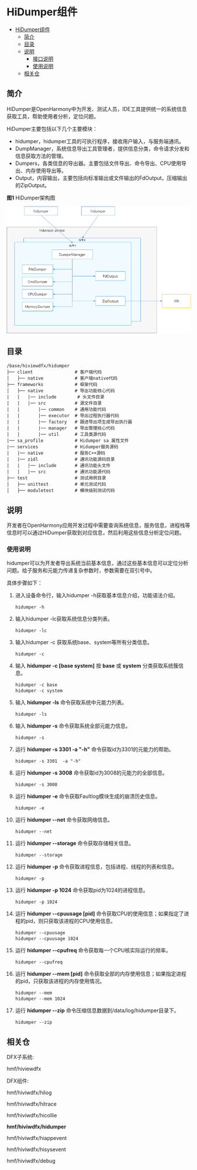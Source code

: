 # HiDumper组件<a name="ZH-CN_TOPIC_0000001116225437"></a>


- [HiDumper组件<a name="ZH-CN_TOPIC_0000001116225437"></a>](#hidumper组件)
  - [简介<a name="section11660541593"></a>](#简介)
  - [目录<a name="section161941989596"></a>](#目录)
  - [说明<a name="section1312121216216"></a>](#说明)
    - [接口说明<a name="section1551164914237"></a>](#接口说明)
    - [使用说明<a name="section129654513264"></a>](#使用说明)
  - [相关仓<a name="section1371113476307"></a>](#相关仓)
																					 

## 简介<a name="section11660541593"></a>

HiDumper是OpenHarmony中为开发、测试人员，IDE工具提供统一的系统信息获取工具，帮助使用者分析，定位问题。

HiDumper主要包括以下几个主要模块：

-   hidumper，hidumper工具的可执行程序，接收用户输入，与服务端通讯。
-   DumpManager，系统信息导出工具管理者，提供信息分类，命令请求分发和信息获取方法的管理。
-   Dumpers，各类信息的导出器。主要包括文件导出、命令导出、CPU使用导出、内存使用导出等。
-   Output，内容输出，主要包括向标准输出或文件输出的FdOutput，压缩输出的ZipOutput。

**图1**  HiDumper架构图

![](figures/zh-cn_image_0000001116226343.png)

## 目录<a name="section161941989596"></a>

```
/base/hiviewdfx/hidumper
├── client                # 客户端代码
│   ├── native            # 客户端native代码
├── frameworks            # 框架代码
│   ├── native            # 导出功能核心代码
|   |   |── include        # 头文件目录
|   |   |── src           # 源文件目录
|   |       |── common    # 通用功能代码
|   |       |── executor  # 导出过程执行器代码
|   |       |── factory   # 跟进导出项生成导出执行器
|   |       |── manager   # 导出管理核心代码
|   |       |── util      # 工具类源代码
|── sa_profile            # Hidumper sa 属性文件
|── services              # Hidumper服务源码
|   |── native            # 服务C++源码
|   |── zidl              # 通讯功能源码目录
|   |   |── include       # 通讯功能头文件
|   |   |── src           # 通讯功能源代码
├── test                  # 测试用例目录
│   ├── unittest          # 单元测试代码
│   ├── moduletest        # 模块级别测试代码
```

## 说明<a name="section1312121216216"></a>

开发者在OpenHarmony应用开发过程中需要查询系统信息，服务信息，进程栈等信息时可以通过HiDumper获取到对应信息，然后利用这些信息分析定位问题。


### 使用说明<a name="section129654513264"></a>

hidumper可以为开发者导出系统当前基本信息，通过这些基本信息可以定位分析问题。给子服务和元能力传递复杂参数时，参数需要在双引号中。

具体步骤如下：

1.  进入设备命令行，输入hidumper -h获取基本信息介绍，功能语法介绍。

    ```
    hidumper -h
    ```

2.  输入hidumper -lc获取系统信息分类列表。

    ```
    hidumper -lc
    ```

3.  输入hidumper -c 获取系统base、system等所有分类信息。

    ```
    hidumper -c
    ```

4.  输入  **hidumper -c [base system]**  按  **base** 或 **system** 分类获取系统簇信息。

    ```
    hidumper -c base
    hidumper -c system
    ```

5.  输入  **hidumper -ls**  命令获取系统中元能力列表。

    ```
    hidumper -ls
    ```

6.  输入  **hidumper -s**  命令获取系统全部元能力信息。

    ```
    hidumper -s
    ```

7.  运行  **hidumper -s 3301 -a "-h"**  命令获取id为3301的元能力的帮助。

    ```
    hidumper -s 3301  -a "-h"
    ```

8.  运行  **hidumper -s 3008**  命令获取id为3008的元能力的全部信息。

    ```
    hidumper -s 3008
    ```

9.  运行  **hidumper -e**  命令获取Faultlog模块生成的崩溃历史信息。

    ```
    hidumper -e
    ```

10. 运行  **hidumper --net**  命令获取网络信息。

    ```
    hidumper --net
    ```

11. 运行  **hidumper --storage**  命令获取存储相关信息。

    ```
    hidumper --storage
    ```
12. 运行  **hidumper -p**  命令获取进程信息，包括进程、线程的列表和信息。

    ```
    hidumper -p
    ```

13. 运行  **hidumper -p 1024**  命令获取pid为1024的进程信息。

    ```
    hidumper -p 1024
    ```

14. 运行  **hidumper --cpuusage [pid]**  命令获取CPU的使用信息；如果指定了进程的pid，则只获取该进程的CPU使用信息。

    ```
    hidumper --cpuusage
    hidumper --cpuusage 1024
    ```

15. 运行  **hidumper --cpufreq**  命令获取每一个CPU核实际运行的频率。

    ```
    hidumper --cpufreq
    ```

16. 运行  **hidumper --mem [pid]**  命令获取全部的内存使用信息；如果指定进程的pid，只获取该进程的内存使用情况。

    ```
    hidumper --mem
    hidumper --mem 1024
    ```

17. 运行  **hidumper --zip**  命令压缩信息数据到/data/log/hidumper目录下。

    ```
    hidumper --zip
    ```

## 相关仓<a name="section1371113476307"></a>

DFX子系统:

hmf/hiviewdfx

DFX组件:

hmf/hiviwdfx/hilog

hmf/hiviwdfx/hitrace

hmf/hiviwdfx/hicollie

**hmf/hiviwdfx/hidumper**

hmf/hiviwdfx/hiappevent

hmf/hiviwdfx/hisysevent

hmf/hiviwdfx/debug
